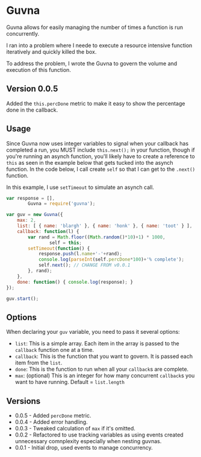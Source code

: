 Guvna
=====

Guvna allows for easily managing the number of times a function is run concurrently.

I ran into a problem where I neede to execute a resource intensive function iteratively and quickly killed the box.

To address the problem, I wrote the Guvna to govern the volume and execution of this function.

Version 0.0.5
-------------
Added the `this.percDone` metric to make it easy to show the percentage done in the callback.

Usage
-----

Since Guvna now uses integer variables to signal when your callback has completed a run, you MUST include `this.next();` in your function, though if you're running an asynch function, you'll likely have to create a reference to `this` as seen in the example below that gets tucked into the asynch function.  In the code below, I call create `self` so that I can get to the `.next()` function.

In this example, I use `setTimeout` to simulate an asynch call.

```javascript
var	response = [],
		Guvna = require('guvna');

var guv = new Guvna({
	max: 2,
	list: [ { name: 'blargh' }, { name: 'honk' }, { name: 'toot' } ],
	callback: function(l) {
		var rand = Math.floor((Math.random()*10)+1) * 1000,
				self = this;
		setTimeout(function() {
			response.push(l.name+'-'+rand);
			console.log(parseInt(self.percDone*100)+'% complete');
			self.next(); // CHANGE FROM v0.0.1
		}, rand);
	},
	done: function() { console.log(response); }
});

guv.start();
```

Options
-------
When declaring your `guv` variable, you need to pass it several options:
* `list`: This is a simple array.  Each item in the array is passed to the `callback` function one at a time.
* `callback`: This is the function that you want to govern.  It is passed each item from the `list`.
* `done`: This is the function to run when all your `callback`s are complete.
* `max`: (optional) This is an integer for how many concurrent `callback`s you want to have running.  Default = `list.length`


Versions
--------
* 0.0.5 - Added `percDone` metric.
* 0.0.4 - Added error handling.
* 0.0.3 - Tweaked calculation of `max` if it's omitted.
* 0.0.2 - Refactored to use tracking variables as using events created unnecessary comnplexity especially when nesting guvnas.
* 0.0.1 - Initial drop, used events to manage concurrency.
